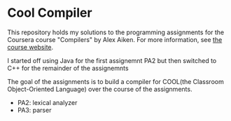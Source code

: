 Cool Compiler
=============
This repository holds my solutions to the programming assignments for the Coursera course "Compilers" by Alex Aiken.  For more information, see [the course website](https://www.coursera.org/course/compilers).

I started off using Java for the first assignemnt PA2 but then switched to C++ for the remainder of the assignemnts 

The goal of the assignments is to build a compiler for COOL(the Classroom Object-Oriented Language) over the course of the assignments.

 * PA2: lexical analyzer
 * PA3: parser
